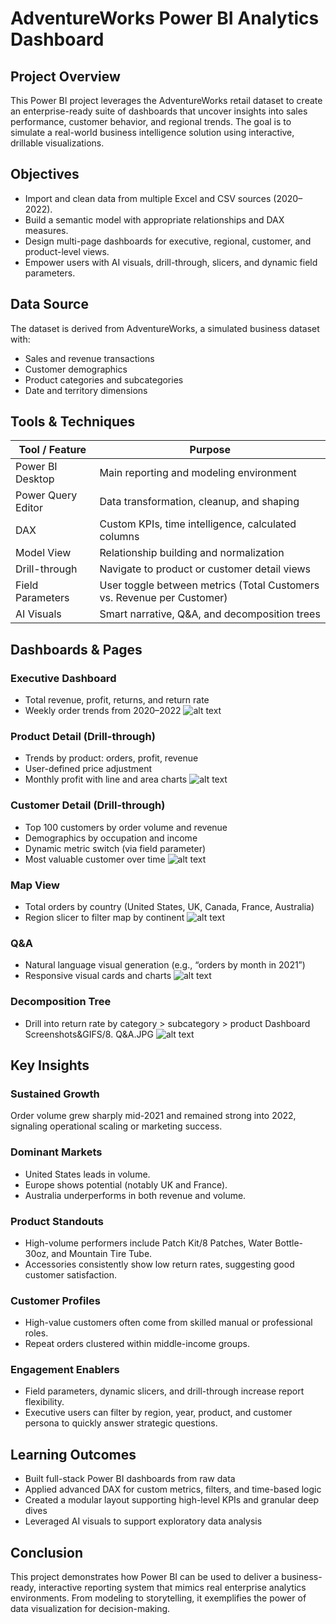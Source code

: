 #  AdventureWorks Power BI Analytics Dashboard

##  Project Overview
This Power BI project leverages the AdventureWorks retail dataset to create an enterprise-ready suite of dashboards that uncover insights into sales performance, customer behavior, and regional trends. The goal is to simulate a real-world business intelligence solution using interactive, drillable visualizations.

##  Objectives
- Import and clean data from multiple Excel and CSV sources (2020–2022).
- Build a semantic model with appropriate relationships and DAX measures.
- Design multi-page dashboards for executive, regional, customer, and product-level views.
- Empower users with AI visuals, drill-through, slicers, and dynamic field parameters.

##  Data Source
The dataset is derived from AdventureWorks, a simulated business dataset with:
- Sales and revenue transactions
- Customer demographics
- Product categories and subcategories
- Date and territory dimensions

##  Tools & Techniques

| Tool / Feature       | Purpose                                                   |
|----------------------|-----------------------------------------------------------|
| Power BI Desktop     | Main reporting and modeling environment                   |
| Power Query Editor   | Data transformation, cleanup, and shaping                |
| DAX                  | Custom KPIs, time intelligence, calculated columns        |
| Model View           | Relationship building and normalization                   |
| Drill-through        | Navigate to product or customer detail views              |
| Field Parameters     | User toggle between metrics (Total Customers vs. Revenue per Customer) |
| AI Visuals           | Smart narrative, Q&A, and decomposition trees             |

##  Dashboards & Pages

###  Executive Dashboard
- Total revenue, profit, returns, and return rate
- Weekly order trends from 2020–2022
![alt text](<Maven Market.GIF 1.gif>)

###  Product Detail (Drill-through)
- Trends by product: orders, profit, revenue
- User-defined price adjustment
- Monthly profit with line and area charts
![alt text](<5. Product Detail (1).JPG>)

###  Customer Detail (Drill-through)
- Top 100 customers by order volume and revenue
- Demographics by occupation and income
- Dynamic metric switch (via field parameter)
- Most valuable customer over time
![alt text](<6. Customer Detail.JPG>)

###  Map View
- Total orders by country (United States, UK, Canada, France, Australia)
- Region slicer to filter map by continent
![alt text](<4. Map.JPG>)

###  Q&A
- Natural language visual generation (e.g., “orders by month in 2021”)
- Responsive visual cards and charts
![alt text](<8. Q&A.JPG>)

###  Decomposition Tree
- Drill into return rate by category > subcategory > product
Dashboard Screenshots&GIFS/8. Q&A.JPG
![alt text](<9. Decomposition Tree.JPG>)

##  Key Insights

### Sustained Growth
Order volume grew sharply mid-2021 and remained strong into 2022, signaling operational scaling or marketing success.

### Dominant Markets
- United States leads in volume.
- Europe shows potential (notably UK and France).
- Australia underperforms in both revenue and volume.

### Product Standouts
- High-volume performers include Patch Kit/8 Patches,  Water Bottle-30oz, and Mountain Tire Tube.
- Accessories consistently show low return rates, suggesting good customer satisfaction.

### Customer Profiles
- High-value customers often come from skilled manual or professional roles.
- Repeat orders clustered within middle-income groups.

### Engagement Enablers
- Field parameters, dynamic slicers, and drill-through increase report flexibility.
- Executive users can filter by region, year, product, and customer persona to quickly answer strategic questions.

##  Learning Outcomes
- Built full-stack Power BI dashboards from raw data
- Applied advanced DAX for custom metrics, filters, and time-based logic
- Created a modular layout supporting high-level KPIs and granular deep dives
- Leveraged AI visuals to support exploratory data analysis

## Conclusion
This project demonstrates how Power BI can be used to deliver a business-ready, interactive reporting system that mimics real enterprise analytics environments. From modeling to storytelling, it exemplifies the power of data visualization for decision-making.

